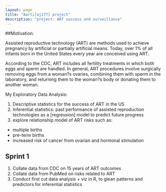 ```yaml
---
layout: page
title: "Aarti[aj177] project"
description: "project: ART success and surveillance"
---
```

    
##Motivation:

Assisted reproductive technology (ART) are methods used to achieve pregnancy by artificial or partially artificial means. Today, over 1% of all infants born in the United States every year are conceived using ART.

According to the CDC, ART includes all fertility treatments in which both eggs and sperm are handled. In general, ART procedures involve surgically removing eggs from a woman?s ovaries, combining them with sperm in the laboratory, and returning them to the woman?s body or donating them to another woman. 

My Exploratory Data Analysis:

1. Descriptive statistics for the success of ART in the US
2. Inferential statistics: past performance of assisted reproduction technologies as a [regression] model to predict future progress
3. explore relationship model of ART risks such as: 
  - multiple births
  - pre-term births
  - increased risk of cancer from ovarian and hormonal stimulation

## Sprint 1

1. Collate data from CDC on 15 years of ART outcomes
2. Collate data from PubMed on risks related to ART
3. Conduct first cut data analysis + viz  in R, to glean patterns and predictors for inferential statistics
